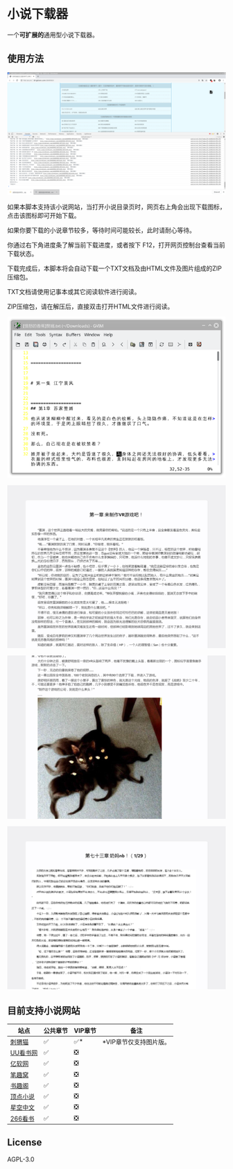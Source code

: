 # 小说下载器

一个**可扩展的**通用型小说下载器。
## 使用方法

![demo](assets/demo.png)

如果本脚本支持该小说网站，当打开小说目录页时，网页右上角会出现下载图标，点击该图标即可开始下载。

如果你要下载的小说章节较多，等待时间可能较长，此时请耐心等待。

你通过右下角进度条了解当前下载进度，或者按下 F12，打开网页控制台查看当前下载状态。

下载完成后，本脚本将会自动下载一个TXT文档及由HTML文件及图片组成的ZIP压缩包。

TXT文档请使用记事本或其它阅读软件进行阅读。

ZIP压缩包，请在解压后，直接双击打开HTML文件进行阅读。

![TXT文档](assets/text1.png)

![HTML文档-普通章节](assets/html4.png)

![HTML文档-含有图片的普通章节](assets/html3.png)

![HTML文档-VIP章节](assets/html2.png)
## 目前支持小说网站

|站点|公共章节|VIP章节|备注|
|---|-------|------|----|
|[刺猬猫](https://www.ciweimao.com/)|✅|✅*|*VIP章节仅支持图片版。|
|[UU看书网](https://www.uukanshu.com/)|✅|❎||
|[亿软网](http://www.yruan.com/)|✅|❎||
|[笔趣窝](http://www.biquwoo.com/)|✅|❎||
|[书趣阁](http://www.shuquge.com/)|✅|❎||
|[顶点小说](https://www.dingdiann.net/)|✅|❎||
|[星空中文](http://www.xkzw.org/)|✅|❎||
|[266看书](https://www.266ks.com/)|✅|❎||

## License

AGPL-3.0
